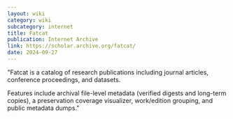 ```yaml
---
layout: wiki
category: wiki
subcategory: internet
title: Fatcat
publication: Internet Archive
link: https://scholar.archive.org/fatcat/
date: 2024-09-27
---
```


"Fatcat is a catalog of research publications including journal articles, conference proceedings, and datasets.

Features include archival file-level metadata (verified digests and long-term copies), a preservation coverage visualizer, work/edition grouping, and public metadata dumps."
